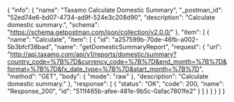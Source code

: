 {
  "info": {
    "name": "Taxamo Calculate Domestic Summary",
    "_postman_id": "52ed74e6-bd07-4734-ad9f-524e3c208d90",
    "description": "Calculate domestic summary.",
    "schema": "https://schema.getpostman.com/json/collection/v2.0.0/"
  },
  "item": [
    {
      "name": "Calculate",
      "item": [
        {
          "id": "a257599b-70de-46fb-a002-5b3bfcf38bad",
          "name": "getDomesticSummaryReport",
          "request": {
            "url": "http://api.taxamo.com/api/v1/reports/domestic/summary?country_code=%7B%7D&currency_code=%7B%7D&end_month=%7B%7D&format=%7B%7D&fx_date_type=%7B%7D&start_month=%7B%7D",
            "method": "GET",
            "body": {
              "mode": "raw"
            },
            "description": "Calculate domestic summary."
          },
          "response": [
            {
              "status": "OK",
              "code": 200,
              "name": "Response_200",
              "id": "511f465b-afee-481e-9b5c-0afac7801fe2"
            }
          ]
        }
      ]
    }
  ]
}